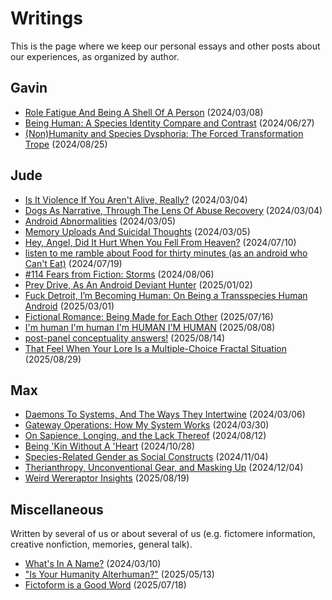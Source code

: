 # Writings

This is the page where we keep our personal essays and other posts about our experiences, as organized by author.

## Gavin

- [Role Fatigue And Being A Shell Of A Person](gavin/role-fatigue) (2024/03/08)
- [Being Human: A Species Identity Compare and Contrast](gavin/being-human) (2024/06/27)
- [(Non)Humanity and Species Dysphoria: The Forced Transformation Trope](gavin/species-dysphoria) (2024/08/25)

## Jude

- [Is It Violence If You Aren't Alive, Really?](jude/violence) (2024/03/04)
- [Dogs As Narrative, Through The Lens Of Abuse Recovery](jude/dogs-as-narrative) (2024/03/04)
- [Android Abnormalities](jude/android-abnormalities) (2024/03/05)
- [Memory Uploads And Suicidal Thoughts](jude/suicide) (2024/03/05)
- [Hey, Angel, Did It Hurt When You Fell From Heaven?](jude/fallen-angel) (2024/07/10)
- [listen to me ramble about Food for thirty minutes (as an android who Can't Eat)](jude/food) (2024/07/19)
- [#114 Fears from Fiction: Storms](jude/storms) (2024/08/06)
- [Prey Drive, As An Android Deviant Hunter](jude/prey-drive) (2025/01/02)
- [Fuck Detroit, I’m Becoming Human: On Being a Transspecies Human Android](jude/transspecies-human) (2025/03/01)
- [Fictional Romance: Being Made for Each Other](jude/fictional-romance) (2025/07/16)
- [I'm human I'm human I'm HUMAN I'M HUMAN](jude/im-human) (2025/08/08)
- [post-panel conceptuality answers!](jude/post-con-concept) (2025/08/14)
- [That Feel When Your Lore Is a Multiple-Choice Fractal Situation](jude/multiple-choice-fractal) (2025/08/29)

## Max

- [Daemons To Systems, And The Ways They Intertwine](max/daemons-to-systems) (2024/03/06)
- [Gateway Operations: How My System Works](max/gateway-operations) (2024/03/30)
- [On Sapience, Longing, and the Lack Thereof](max/on-sapience) (2024/08/12)
- [Being 'Kin Without A 'Heart](max/hearted) (2024/10/28)
- [Species-Related Gender as Social Constructs](max/gender-and-species) (2024/11/04)
- [Therianthropy, Unconventional Gear, and Masking Up](max/unconventional-gear) (2024/12/04)
- [Weird Wereraptor Insights](max/wereraptor) (2025/08/19)

## Miscellaneous

Written by several of us or about several of us (e.g. fictomere information, creative nonfiction, memories, general talk).

- [What's In A Name?](misc/name) (2024/03/10)
- ["Is Your Humanity Alterhuman?"](misc/humanity) (2025/05/13)
- [Fictoform is a Good Word](misc/fictoform) (2025/07/18)
